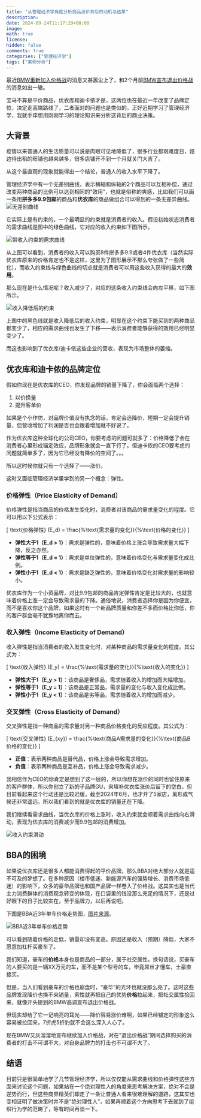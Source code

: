 ```yaml
---
title: "从管理经济学角度分析商品涨价背后的动机与结果"
description: 
date: 2024-09-24T11:17:29+08:00
image: 
math: true
license: 
hidden: false
comments: true
categories: ["管理经济学"]
tags: ["案例分析"]
---
```


最近[BMW重新加入价格战](https://www.sohu.com/a/810990772_183083)的消息又甚嚣尘上了，和2个月前[BMW宣布退出价格战](https://wallstreetcn.com/articles/3719823)的消息如出一辙。

宝马不算是平价商品，优衣库和迪卡侬才是，这两位也在最近一年改变了品牌定位，决定走高端路线了，二者面对的问题也是类似的。正好近期学习了管理经济学，我就手痒想用刚刚学习的理论知识来分析这背后的商业决策。

## 大背景

疫情以来普通人的生活质量可以说是肉眼可见地降低了，很多行业都艰难度日，路边待出租的旺铺也越来越多，很多店铺开不到一个月就关门大吉了。

从这个最直观的现象就能得出一个结论，普通人的收入水平下降了。

管理经济学中有一个无差别曲线，表示横轴和纵轴的2个商品可以互相补偿，通过改变两种商品的比例可以达到相同的“效用”，也就是俗称的爽感，比如我们可以画一条用**拼多多9.9包邮**的商品和**优衣库**的商品做组合可以得到的一条无差异曲线。
![无差别曲线](/images/2024-09-24-18-37-21.png)

它实际上是有约束的，一个最明显的约束就是消费者的收入。假设初始状态消费者的需求曲线是图中的绿色曲线，它对应的收入约束如下图所示。

![带收入约束的需求曲线](/images/2024-09-24-18-37-51.png)

从上图可以看到，消费者的收入可以购买8件拼多多9.9或者4件优衣库（当然实际优衣库原来的价格肯定也不是这样，这里为了图形展示不那么夸张做了一些简化），而收入约束线与绿色曲线的切点就是消费者可以用这些收入获得的最大的**效用**。

那么现在是什么情况呢？收入减少了，对应的这条收入约束线会向左平移，如下图所示。

![收入降低后的约束](/images/2024-09-24-18-40-25.png)

上图中的黑色线就是收入降低后的收入约束，明显在这个约束下能买到的两种商品都变少了，相应的需求曲线也发生了下移——表示消费者能够获得的效用已经明显变少了。

而这也影响到了优衣库/迪卡侬这些企业的营收，表现为市场整体的萎缩。

## 优衣库和迪卡侬的品牌定位

假如你现在是优衣库的CEO，你发现品牌的销量下降了，你会面临两个选择：

1. 以价换量
2. 提升客单价

如果是个小作坊，对品牌价值没有执念的话，肯定会选降价，短期一定会提升销量，但营收增加了利润是否也会跟着增加就不好说了。

作为优衣库这种全球化的公司CEO，你要考虑的问题可就多了：价格降低了会在消费者心里形成锚定效应，品牌形象就会一直下行了。但迪卡侬的CEO要考虑的问题就简单多了，因为它已经没有降价的空间了。。。

所以这时候你就只有一个选择了——涨价。

这时又面临管理经济学里学到的另一个概念：弹性。

### 价格弹性（Price Elasticity of Demand）

价格弹性是指当商品的价格发生变化时，消费者对该商品的需求量变化的程度。它可以用以下公式表示：

\[
\text{价格弹性} (E_d) = \frac{\%\text{需求量的变化}}{\%\text{价格的变化}}
\]

- **弹性大于1（E_d > 1）**：需求是弹性的，意味着价格上涨会导致需求量大幅下降，反之亦然。
- **弹性等于1（E_d = 1）**：需求是单位弹性的，意味着价格变化与需求量变化成比例。
- **弹性小于1（E_d < 1）**：需求是缺乏弹性的，意味着价格变化对需求量的影响较小。

优衣库作为一个小资品牌，对比9.9包邮的商品肯定弹性肯定是比较大的，也就意味着价格上涨一定会导致需求量的下降。通俗地说，消费者选择你是因为你便宜，而不是喜欢你这个品牌，如果这时有一个新品牌质量和你差不多而价格比你低，你的客户群会毫不犹豫地离你而去。

### 收入弹性（Income Elasticity of Demand）

收入弹性是指当消费者的收入发生变化时，对某种商品的需求量变化的程度。其公式为：

\[
\text{收入弹性} (E_y) = \frac{\%\text{需求量的变化}}{\%\text{收入的变化}}
\]

- **弹性大于1（E_y > 1）**：该商品是奢侈品，需求随着收入的增加而大幅增加。
- **弹性等于1（E_y = 1）**：该商品是正常品，需求量的变化与收入变化成比例。
- **弹性小于1（E_y < 1）**：该商品是劣等品，需求随着收入的增加而减少。

### 交叉弹性（Cross Elasticity of Demand）

交叉弹性是指一种商品的需求量对另一种商品价格变化的反应程度。其公式为：

\[
\text{交叉弹性} (E_{xy}) = \frac{\%\text{商品A需求量的变化}}{\%\text{商品B价格的变化}}
\]

- **正值**：表示两种商品是替代品，价格上涨会导致需求增加。
- **负值**：表示两种商品是互补品，价格上涨会导致需求减少。

我相信作为CEO的你肯定是想到了这一层的，所以你想在涨价的同时也留住原来的客户群体，所以你创立了新的子品牌GU，来填补优衣库涨价后留下的空白，但目前看起来这个行动还是比较迟缓，截至2024年6月，也才开了5家店，离形成气候还非常遥远。所以我们看到的就是优衣库的销量还在下降。

我们继续看需求曲线，当优衣库的价格上涨时，收入约束就会顺着需求曲线向右滑动，表现为优衣库的消费减少而9.9包邮的消费增加。

![收入约束滑动](/images/2024-09-24-19-21-40.png)

## BBA的困境

如果说优衣库还是很多人都能消费得起的平价品牌，那么BBA对绝大部分人就是遥不可及的梦想了。在多种原因（楼市低迷、新能源汽车的强势增长、消费市场低迷）的影响下，众多的豪华品牌也和国产品牌一样卷入了价格战。这其实也是当代主力消费群体的消费观念转变的体现，在口袋里的钱没那么充足的情况下，还是过好眼下的日子比较实在，至于品牌力，以后再说吧。

下图是BBA近3年单车价格走势图，[图片来源](https://www.21jingji.com/article/20240715/herald/f1cb2b5c76324dc78254dd7c5ff8521e.html)。

![BBA近3年单车价格走势](/images/2024-09-24-19-07-05.png)

可以看到随着价格的走低，销量却没有变高。原因还是收入（预期）降低，大家不愿意加杠杆买豪车了。

我们知道，豪车的**价格**本身也是商品的一部分，属于社交属性。换句话说，买豪车的人要买的是一辆XX万元的车，而不是某个型号的车，毕竟屌丝才懂车，土豪直接买。

但是，当人们看到豪车的价格也崩盘时，“豪华”的光环也就没那么亮了。这时这些品牌发现降价也换不来销量，索性就再把自己的优势**价格**拉起来，把社交属性捡回来，就像开头提到的BMW高调宣布退出价格战。

但现实却给了它一记响亮的耳光——降价容易涨价难啊，如果已经锚定的形象这么容易被拉回来，7折虎5折豹就不会这么深入人心了。

现在BMW又灰溜溜地宣布继续加入价格战，对在“退出价格战”期间选择购买的消费者的打击不可谓不大，对自身品牌力的打击也不可谓不大了。

## 结语

目前只是很简单地学了几节管理经济学，所以仅仅能从需求曲线和价格弹性这些方面来讨论这个问题，如果站在一个绝对理性人的角度来思考解决方案，绝对不会是逆势而行，但这些商界精英们却走了一条让普通人看来很难理解的道路，这其实也变相证明了做决策时并不是“绝对理性人”，如果再顺着这个方向思考下去就到了组织行为学的范畴了，等有时间再谈一下。
